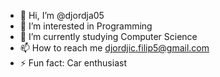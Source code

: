 - 👋 Hi, I’m @djordja05
- 👀 I’m interested in Programming
- 🌱 I’m currently studying Computer Science
- 📫 How to reach me djordjic.filip5@gmail.com
- ⚡ Fun fact: Car enthusiast

<!---
djordja05/djordja05 is a ✨ special ✨ repository because its `README.md` (this file) appears on your GitHub profile.
You can click the Preview link to take a look at your changes.
--->
